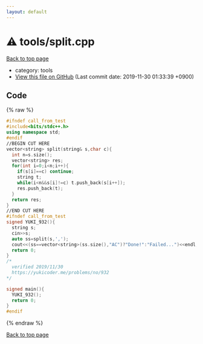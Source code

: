 ```yaml
---
layout: default
---
```


<!-- mathjax config similar to math.stackexchange -->
<script type="text/javascript" async
  src="https://cdnjs.cloudflare.com/ajax/libs/mathjax/2.7.5/MathJax.js?config=TeX-MML-AM_CHTML">
</script>
<script type="text/x-mathjax-config">
  MathJax.Hub.Config({
    TeX: { equationNumbers: { autoNumber: "AMS" }},
    tex2jax: {
      inlineMath: [ ['$','$'] ],
      processEscapes: true
    },
    "HTML-CSS": { matchFontHeight: false },
    displayAlign: "left",
    displayIndent: "2em"
  });
</script>

<script type="text/javascript" src="https://cdnjs.cloudflare.com/ajax/libs/jquery/3.4.1/jquery.min.js"></script>
<script src="https://cdn.jsdelivr.net/npm/jquery-balloon-js@1.1.2/jquery.balloon.min.js" integrity="sha256-ZEYs9VrgAeNuPvs15E39OsyOJaIkXEEt10fzxJ20+2I=" crossorigin="anonymous"></script>
<script type="text/javascript" src="../../assets/js/copy-button.js"></script>
<link rel="stylesheet" href="../../assets/css/copy-button.css" />


# :warning: tools/split.cpp
<a href="../../index.html">Back to top page</a>

* category: tools
* <a href="{{ site.github.repository_url }}/blob/master/tools/split.cpp">View this file on GitHub</a> (Last commit date: 2019-11-30 01:33:39 +0900)




## Code
{% raw %}
```cpp
#ifndef call_from_test
#include<bits/stdc++.h>
using namespace std;
#endif
//BEGIN CUT HERE
vector<string> split(string& s,char c){
  int n=s.size();
  vector<string> res;
  for(int i=0;i<n;i++){
    if(s[i]==c) continue;
    string t;
    while(i<n&&s[i]!=c) t.push_back(s[i++]);
    res.push_back(t);
  }
  return res;
}
//END CUT HERE
#ifndef call_from_test
signed YUKI_932(){
  string s;
  cin>>s;
  auto ss=split(s,',');
  cout<<(ss==vector<string>(ss.size(),"AC")?"Done!":"Failed...")<<endl;
  return 0;
}
/*
  verified 2019/11/30
  https://yukicoder.me/problems/no/932
*/

signed main(){
  YUKI_932();
  return 0;
}
#endif

```
{% endraw %}

<a href="../../index.html">Back to top page</a>

